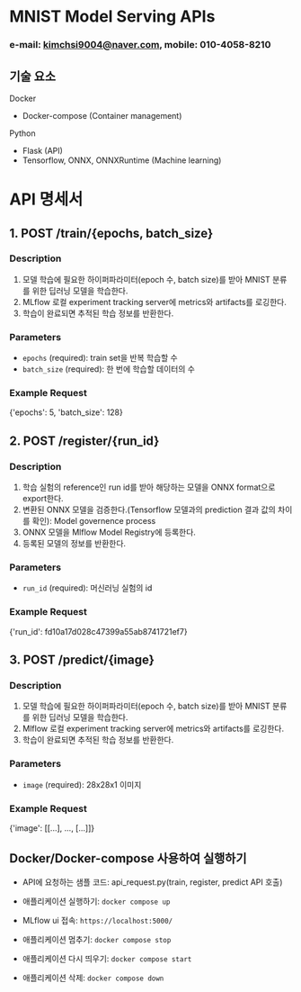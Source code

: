 # MNIST Model Serving APIs

### e-mail: <kimchsi9004@naver.com>, mobile: 010-4058-8210

## 기술 요소

Docker

- Docker-compose (Container management)

Python

- Flask (API)
- Tensorflow, ONNX, ONNXRuntime (Machine learning)

# API 명세서

## 1. POST /train/{epochs, batch_size}

### Description

1. 모델 학습에 필요한 하이퍼파라미터(epoch 수, batch size)를 받아 MNIST 분류를 위한 딥러닝 모델을 학습한다.
2. MLflow 로컬 experiment tracking server에 metrics와 artifacts를 로깅한다.
3. 학습이 완료되면 추적된 학습 정보를 반환한다.

### Parameters

- `epochs` (required): train set을 반복 학습할 수
- `batch_size` (required): 한 번에 학습할 데이터의 수

### Example Request

{'epochs': 5, 'batch_size': 128}

## 2. POST /register/{run_id}

### Description

1. 학습 실험의 reference인 run id를 받아 해당하는 모델을 ONNX format으로 export한다.
2. 변환된 ONNX 모델을 검증한다.(Tensorflow 모델과의 prediction 결과 값의 차이를 확인): Model governence process
3. ONNX 모델을 Mlflow Model Registry에 등록한다.
4. 등록된 모델의 정보를 반환한다.

### Parameters

- `run_id` (required): 머신러닝 실험의 id

### Example Request

{'run_id': fd10a17d028c47399a55ab8741721ef7}

## 3. POST /predict/{image}

### Description

1. 모델 학습에 필요한 하이퍼파라미터(epoch 수, batch size)를 받아 MNIST 분류를 위한 딥러닝 모델을 학습한다.
2. Mlflow 로컬 experiment tracking server에 metrics와 artifacts를 로깅한다.
3. 학습이 완료되면 추적된 학습 정보를 반환한다.

### Parameters

- `image` (required): 28x28x1 이미지

### Example Request

{'image': [[...], ..., [...]]}

## Docker/Docker-compose 사용하여 실행하기

* API에 요청하는 샘플 코드: api_request.py(train, register, predict API 호출)

- 애플리케이션 실행하기: `docker compose up`

- MLflow ui 접속: `https://localhost:5000/`

- 애플리케이션 멈추기: `docker compose stop`

- 애플리케이션 다시 띄우기: `docker compose start`

- 애플리케이션 삭제: `docker compose down`
